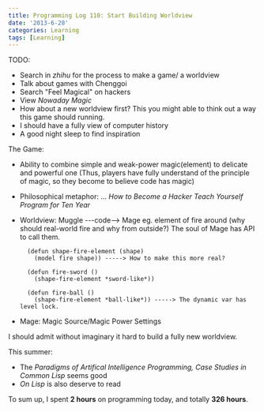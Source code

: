 ```yaml
---
title: Programming Log 110: Start Building Worldview
date: '2013-6-28'
categories: Learning
tags: [Learning]
---
```


TODO:

+ Search in *zhihu* for the process to make a game/ a worldview
+ Talk about games with Chenggoi
+ Search "Feel Magical" on hackers
+ View *Nowaday Magic*
+ How about a new worldview first? This you might able to think out a way this game should running.
+ I should have a fully view of computer history
+ A good night sleep to find inspiration

The Game:

+ Ability to combine simple and weak-power magic(element) to delicate and powerful one (Thus, players have fully understand of the principle of magic, so they become to believe code has magic)
+ Philosophical metaphor: ...
	                                    *How to Become a Hacker*
	                                    *Teach Yourself Program for Ten Year*
+ Worldview: Muggle ---code--> Mage
                     eg. element of fire around (why should real-world fire and why from outside?)
                     The soul of Mage has API to call them.


		(defun shape-fire-element (shape)
		  (model fire shape)) -----> How to make this more real?

		(defun fire-sword ()
		  (shape-fire-element *sword-like*))

		(defun fire-ball ()
		  (shape-fire-element *ball-like*)) -----> The dynamic var has level lock.

+ Mage: Magic Source/Magic Power Settings

I should admit without imaginary it hard to build a fully new worldview.

This summer:

+ The *Paradigms of Artifical Intelligence Programming, Case Studies in Common Lisp* seems good
+ *On Lisp* is also deserve to read

To sum up, I spent **2 hours** on programming today, and totally **326 hours**. 